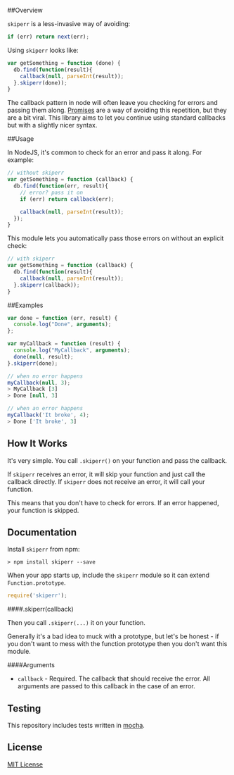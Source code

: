 ##Overview

`skiperr` is a less-invasive way of avoiding:

```javascript
if (err) return next(err);
```

Using `skiperr` looks like:

```javascript
var getSomething = function (done) {
  db.find(function(result){
    callback(null, parseInt(result));
  }.skiperr(done));
}
```

The callback pattern in node will often leave you checking for errors and passing them along. [Promises](https://www.promisejs.org/) are a way of avoiding this repetition, but they are a bit viral. This library aims to let you continue using standard callbacks but with a slightly nicer syntax.


##Usage

In NodeJS, it's common to check for an error and pass it along. For example:

```javascript
// without skiperr
var getSomething = function (callback) {
  db.find(function(err, result){
    // error? pass it on
    if (err) return callback(err);

    callback(null, parseInt(result));
  });
}
```

This module lets you automatically pass those errors on without an explicit check:

```javascript
// with skiperr
var getSomething = function (callback) {
  db.find(function(result){
    callback(null, parseInt(result));
  }.skiperr(callback));
}
```


##Examples

```javascript
var done = function (err, result) {
  console.log("Done", arguments);
};

var myCallback = function (result) {
  console.log("MyCallback", arguments);
  done(null, result);
}.skiperr(done);

// when no error happens
myCallback(null, 3);
> MyCallback [3]
> Done [null, 3]

// when an error happens
myCallback('It broke', 4);
> Done ['It broke', 3]
```
    
## How It Works

It's very simple. You call `.skiperr()` on your function and pass the callback.

If `skiperr` receives an error, it will skip your function and just call the callback directly. If `skiperr` does not receive an error, it will call your function.

This means that you don't have to check for errors. If an error happened, your function is skipped.

## Documentation

Install `skiperr` from npm:

    > npm install skiperr --save

When your app starts up, include the `skiperr` module so it can extend `Function.prototype`.

```javascript
require('skiperr');
```

####.skiperr(callback)

Then you call `.skiperr(...)` it on your function.

Generally it's a bad idea to muck with a prototype, but let's be honest - if you don't want to mess with the function prototype then you don't want this module.

####Arguments

 - `callback` - Required. The callback that should receive the error. All arguments are passed to this callback in the case of an error.
 

## Testing

This repository includes tests written in [mocha](http://visionmedia.github.io/mocha/).
 

## License

[MIT License](http://en.wikipedia.org/wiki/MIT_License)
    
    